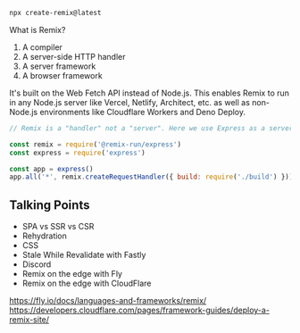 ```bash
npx create-remix@latest
```

What is Remix?

1. A compiler
2. A server-side HTTP handler
3. A server framework
4. A browser framework

It's built on the Web Fetch API instead of Node.js. This enables Remix to run in any Node.js server like Vercel, Netlify, Architect, etc. as well as non-Node.js environments like Cloudflare Workers and Deno Deploy.

```js
// Remix is a "handler" not a "server". Here we use Express as a server for Remix:

const remix = require('@remix-run/express')
const express = require('express')

const app = express()
app.all('*', remix.createRequestHandler({ build: require('./build') }))
```

## Talking Points

- SPA vs SSR vs CSR
- Rehydration
- CSS
- Stale While Revalidate with Fastly
- Discord
- Remix on the edge with Fly
- Remix on the edge with CloudFlare

https://fly.io/docs/languages-and-frameworks/remix/
https://developers.cloudflare.com/pages/framework-guides/deploy-a-remix-site/

